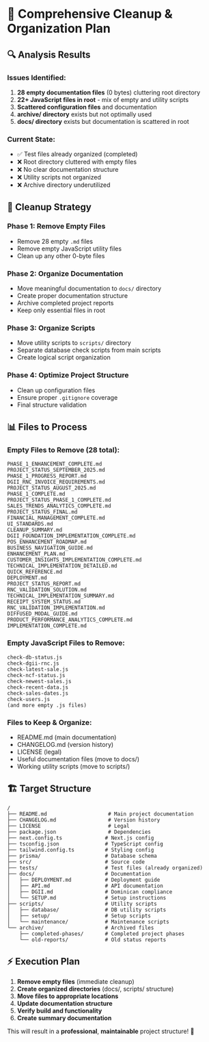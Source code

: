 # 🧹 Comprehensive Cleanup & Organization Plan

## 🔍 **Analysis Results**

### **Issues Identified:**
1. **28 empty documentation files** (0 bytes) cluttering root directory
2. **22+ JavaScript files in root** - mix of empty and utility scripts
3. **Scattered configuration files** and documentation
4. **archive/ directory** exists but not optimally used
5. **docs/ directory** exists but documentation is scattered in root

### **Current State:**
- ✅ Test files already organized (completed)
- ❌ Root directory cluttered with empty files
- ❌ No clear documentation structure
- ❌ Utility scripts not organized
- ❌ Archive directory underutilized

## 🎯 **Cleanup Strategy**

### **Phase 1: Remove Empty Files**
- Remove 28 empty `.md` files
- Remove empty JavaScript utility files
- Clean up any other 0-byte files

### **Phase 2: Organize Documentation**
- Move meaningful documentation to `docs/` directory
- Create proper documentation structure
- Archive completed project reports
- Keep only essential files in root

### **Phase 3: Organize Scripts**
- Move utility scripts to `scripts/` directory
- Separate database check scripts from main scripts
- Create logical script organization

### **Phase 4: Optimize Project Structure**
- Clean up configuration files
- Ensure proper `.gitignore` coverage
- Final structure validation

## 📊 **Files to Process**

### **Empty Files to Remove (28 total):**
```
PHASE_1_ENHANCEMENT_COMPLETE.md
PROJECT_STATUS_SEPTEMBER_2025.md
PHASE_1_PROGRESS_REPORT.md
DGII_RNC_INVOICE_REQUIREMENTS.md
PROJECT_STATUS_AUGUST_2025.md
PHASE_1_COMPLETE.md
PROJECT_STATUS_PHASE_1_COMPLETE.md
SALES_TRENDS_ANALYTICS_COMPLETE.md
PROJECT_STATUS_FINAL.md
FINANCIAL_MANAGEMENT_COMPLETE.md
UI_STANDARDS.md
CLEANUP_SUMMARY.md
DGII_FOUNDATION_IMPLEMENTATION_COMPLETE.md
POS_ENHANCEMENT_ROADMAP.md
BUSINESS_NAVIGATION_GUIDE.md
ENHANCEMENT_PLAN.md
CUSTOMER_INSIGHTS_IMPLEMENTATION_COMPLETE.md
TECHNICAL_IMPLEMENTATION_DETAILED.md
QUICK_REFERENCE.md
DEPLOYMENT.md
PROJECT_STATUS_REPORT.md
RNC_VALIDATION_SOLUTION.md
TECHNICAL_IMPLEMENTATION_SUMMARY.md
RECEIPT_SYSTEM_STATUS.md
RNC_VALIDATION_IMPLEMENTATION.md
DIFFUSED_MODAL_GUIDE.md
PRODUCT_PERFORMANCE_ANALYTICS_COMPLETE.md
IMPLEMENTATION_COMPLETE.md
```

### **Empty JavaScript Files to Remove:**
```
check-db-status.js
check-dgii-rnc.js
check-latest-sale.js
check-ncf-status.js
check-newest-sales.js
check-recent-data.js
check-sales-dates.js
check-users.js
(and more empty .js files)
```

### **Files to Keep & Organize:**
- README.md (main documentation)
- CHANGELOG.md (version history) 
- LICENSE (legal)
- Useful documentation files (move to docs/)
- Working utility scripts (move to scripts/)

## 🏗️ **Target Structure**

```
/
├── README.md                    # Main project documentation
├── CHANGELOG.md                 # Version history
├── LICENSE                      # Legal
├── package.json                 # Dependencies
├── next.config.ts              # Next.js config
├── tsconfig.json               # TypeScript config
├── tailwind.config.ts          # Styling config
├── prisma/                     # Database schema
├── src/                        # Source code
├── tests/                      # Test files (already organized)
├── docs/                       # Documentation
│   ├── DEPLOYMENT.md           # Deployment guide
│   ├── API.md                  # API documentation
│   ├── DGII.md                 # Dominican compliance
│   └── SETUP.md                # Setup instructions
├── scripts/                    # Utility scripts
│   ├── database/               # DB utility scripts
│   ├── setup/                  # Setup scripts
│   └── maintenance/            # Maintenance scripts
└── archive/                    # Archived files
    ├── completed-phases/       # Completed project phases
    └── old-reports/            # Old status reports
```

## ⚡ **Execution Plan**

1. **Remove empty files** (immediate cleanup)
2. **Create organized directories** (docs/, scripts/ structure)
3. **Move files to appropriate locations**
4. **Update documentation structure**
5. **Verify build and functionality**
6. **Create summary documentation**

This will result in a **professional**, **maintainable** project structure! 🎯
